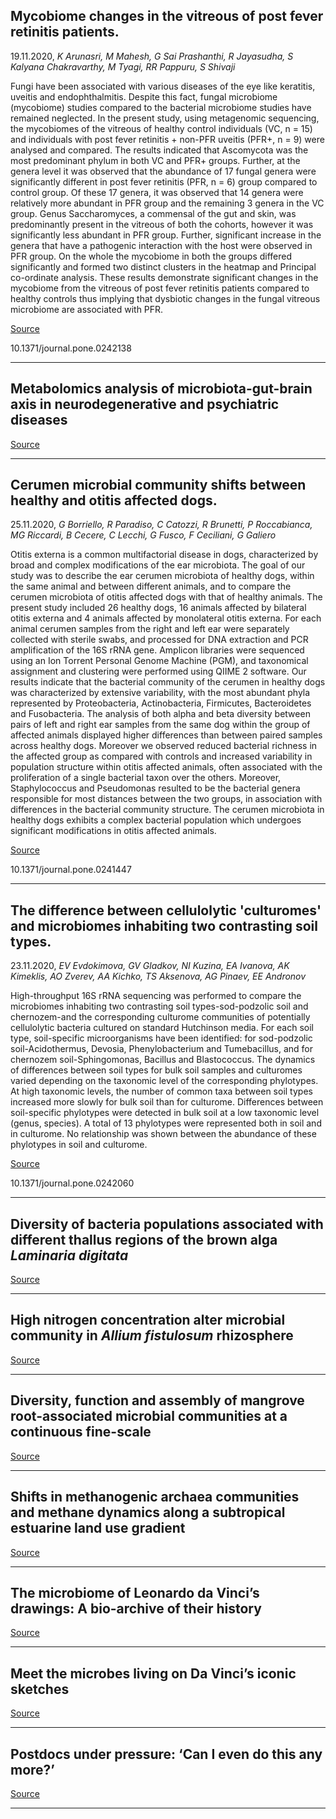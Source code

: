 ## Mycobiome changes in the vitreous of post fever retinitis patients.
 19.11.2020, _K Arunasri, M Mahesh, G Sai Prashanthi, R Jayasudha, S Kalyana Chakravarthy, M Tyagi, RR Pappuru, S Shivaji_


Fungi have been associated with various diseases of the eye like keratitis, uveitis and endophthalmitis. Despite this fact, fungal microbiome (mycobiome) studies compared to the bacterial microbiome studies have remained neglected. In the present study, using metagenomic sequencing, the mycobiomes of the vitreous of healthy control individuals (VC, n = 15) and individuals with post fever retinitis + non-PFR uveitis (PFR+, n = 9) were analysed and compared. The results indicated that Ascomycota was the most predominant phylum in both VC and PFR+ groups. Further, at the genera level it was observed that the abundance of 17 fungal genera were significantly different in post fever retinitis (PFR, n = 6) group compared to control group. Of these 17 genera, it was observed that 14 genera were relatively more abundant in PFR group and the remaining 3 genera in the VC group. Genus Saccharomyces, a commensal of the gut and skin, was predominantly present in the vitreous of both the cohorts, however it was significantly less abundant in PFR group. Further, significant increase in the genera that have a pathogenic interaction with the host were observed in PFR group. On the whole the mycobiome in both the groups differed significantly and formed two distinct clusters in the heatmap and Principal co-ordinate analysis. These results demonstrate significant changes in the mycobiome from the vitreous of post fever retinitis patients compared to healthy controls thus implying that dysbiotic changes in the fungal vitreous microbiome are associated with PFR.

[Source](https://journals.plos.org/plosone/article?id=10.1371/journal.pone.0242138)

10.1371/journal.pone.0242138

---

## Metabolomics analysis of microbiota-gut-brain axis in neurodegenerative and psychiatric diseases

[Source](https://www.sciencedirect.com/science/article/abs/pii/S0731708520315673)

---

## Cerumen microbial community shifts between healthy and otitis affected dogs.
 25.11.2020, _G Borriello, R Paradiso, C Catozzi, R Brunetti, P Roccabianca, MG Riccardi, B Cecere, C Lecchi, G Fusco, F Ceciliani, G Galiero_


Otitis externa is a common multifactorial disease in dogs, characterized by broad and complex modifications of the ear microbiota. The goal of our study was to describe the ear cerumen microbiota of healthy dogs, within the same animal and between different animals, and to compare the cerumen microbiota of otitis affected dogs with that of healthy animals. The present study included 26 healthy dogs, 16 animals affected by bilateral otitis externa and 4 animals affected by monolateral otitis externa. For each animal cerumen samples from the right and left ear were separately collected with sterile swabs, and processed for DNA extraction and PCR amplification of the 16S rRNA gene. Amplicon libraries were sequenced using an Ion Torrent Personal Genome Machine (PGM), and taxonomical assignment and clustering were performed using QIIME 2 software. Our results indicate that the bacterial community of the cerumen in healthy dogs was characterized by extensive variability, with the most abundant phyla represented by Proteobacteria, Actinobacteria, Firmicutes, Bacteroidetes and Fusobacteria. The analysis of both alpha and beta diversity between pairs of left and right ear samples from the same dog within the group of affected animals displayed higher differences than between paired samples across healthy dogs. Moreover we observed reduced bacterial richness in the affected group as compared with controls and increased variability in population structure within otitis affected animals, often associated with the proliferation of a single bacterial taxon over the others. Moreover, Staphylococcus and Pseudomonas resulted to be the bacterial genera responsible for most distances between the two groups, in association with differences in the bacterial community structure. The cerumen microbiota in healthy dogs exhibits a complex bacterial population which undergoes significant modifications in otitis affected animals.

[Source](https://journals.plos.org/plosone/article?id=10.1371/journal.pone.0241447)

10.1371/journal.pone.0241447

---

## The difference between cellulolytic 'culturomes' and microbiomes inhabiting two contrasting soil types.
 23.11.2020, _EV Evdokimova, GV Gladkov, NI Kuzina, EA Ivanova, AK Kimeklis, AO Zverev, AA Kichko, TS Aksenova, AG Pinaev, EE Andronov_


High-throughput 16S rRNA sequencing was performed to compare the microbiomes inhabiting two contrasting soil types-sod-podzolic soil and chernozem-and the corresponding culturome communities of potentially cellulolytic bacteria cultured on standard Hutchinson media. For each soil type, soil-specific microorganisms have been identified: for sod-podzolic soil-Acidothermus, Devosia, Phenylobacterium and Tumebacillus, and for chernozem soil-Sphingomonas, Bacillus and Blastococcus. The dynamics of differences between soil types for bulk soil samples and culturomes varied depending on the taxonomic level of the corresponding phylotypes. At high taxonomic levels, the number of common taxa between soil types increased more slowly for bulk soil than for culturome. Differences between soil-specific phylotypes were detected in bulk soil at a low taxonomic level (genus, species). A total of 13 phylotypes were represented both in soil and in culturome. No relationship was shown between the abundance of these phylotypes in soil and culturome.

[Source](https://journals.plos.org/plosone/article?id=10.1371/journal.pone.0242060)

10.1371/journal.pone.0242060

---

## Diversity of bacteria populations associated with different thallus regions of the brown alga <em>Laminaria digitata</em>

[Source](https://journals.plos.org/plosone/article?id=10.1371/journal.pone.0242675)

---

## High nitrogen concentration alter microbial community in <em>Allium fistulosum</em> rhizosphere

[Source](https://journals.plos.org/plosone/article?id=10.1371/journal.pone.0241371)

---

## Diversity, function and assembly of mangrove root-associated microbial communities at a continuous fine-scale

[Source](https://www.nature.com/articles/s41522-020-00164-6)

---

## Shifts in methanogenic archaea communities and methane dynamics along a subtropical estuarine land use gradient

[Source](https://journals.plos.org/plosone/article?id=10.1371/journal.pone.0242339)

---

## The microbiome of Leonardo da Vinci’s drawings: A bio-archive of their history

[Source](https://www.frontiersin.org/articles/10.3389/fmicb.2020.593401/full)

---

## Meet the microbes living on Da Vinci’s iconic sketches

[Source](https://www.wired.com/story/meet-the-microbes-living-on-da-vincis-iconic-sketches/)

---

## Postdocs under pressure: ‘Can I even do this any more?’

[Source](https://www.nature.com/articles/d41586-020-03235-y)

---

